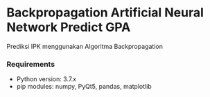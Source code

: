 # Backpropagation Artificial Neural Network Predict GPA
Prediksi IPK menggunakan Algoritma Backpropagation
### Requirements
* Python version: 3.7.x
* pip modules: numpy, PyQt5, pandas, matplotlib

